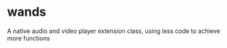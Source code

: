 # wands
A native audio and video player extension class, using less code to achieve more functions


